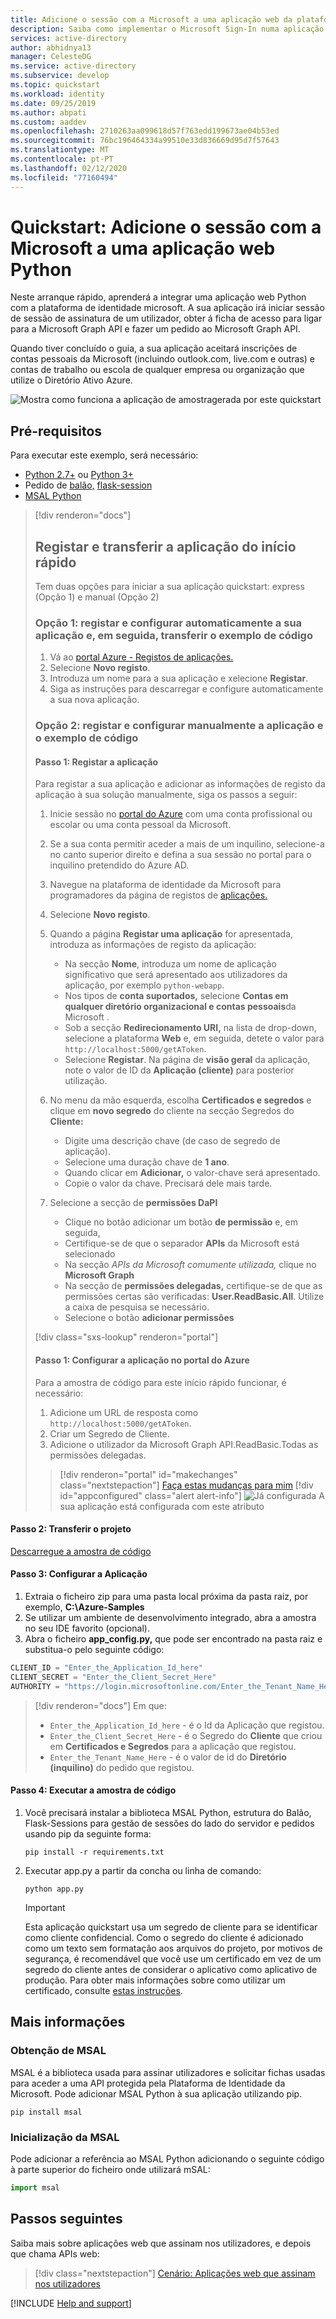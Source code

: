 ```yaml
---
title: Adicione o sessão com a Microsoft a uma aplicação web da plataforma de identidade Microsoft Python  Azure
description: Saiba como implementar o Microsoft Sign-In numa aplicação web python usando o OAuth2
services: active-directory
author: abhidnya13
manager: CelesteDG
ms.service: active-directory
ms.subservice: develop
ms.topic: quickstart
ms.workload: identity
ms.date: 09/25/2019
ms.author: abpati
ms.custom: aaddev
ms.openlocfilehash: 2710263aa099618d57f763edd199673ae04b53ed
ms.sourcegitcommit: 76bc196464334a99510e33d836669d95d7f57643
ms.translationtype: MT
ms.contentlocale: pt-PT
ms.lasthandoff: 02/12/2020
ms.locfileid: "77160494"
---
```

# <a name="quickstart-add-sign-in-with-microsoft-to-a-python-web-app"></a>Quickstart: Adicione o sessão com a Microsoft a uma aplicação web Python

Neste arranque rápido, aprenderá a integrar uma aplicação web Python com a plataforma de identidade microsoft. A sua aplicação irá iniciar sessão de sessão de assinatura de um utilizador, obter á ficha de acesso para ligar para a Microsoft Graph API e fazer um pedido ao Microsoft Graph API.

Quando tiver concluído o guia, a sua aplicação aceitará inscrições de contas pessoais da Microsoft (incluindo outlook.com, live.com e outras) e contas de trabalho ou escola de qualquer empresa ou organização que utilize o Diretório Ativo Azure.

![Mostra como funciona a aplicação de amostragerada por este quickstart](media/quickstart-v2-python-webapp/python-quickstart.svg)

## <a name="prerequisites"></a>Pré-requisitos

Para executar este exemplo, será necessário:

- [Python 2.7+](https://www.python.org/downloads/release/python-2713) ou [Python 3+](https://www.python.org/downloads/release/python-364/)
- Pedido de [balão,](http://flask.pocoo.org/) [flask-session](https://pythonhosted.org/Flask-Session/) [](https://requests.kennethreitz.org/en/master/)
- [MSAL Python](https://github.com/AzureAD/microsoft-authentication-library-for-python)

> [!div renderon="docs"]
>
> ## <a name="register-and-download-your-quickstart-app"></a>Registar e transferir a aplicação do início rápido
>
> Tem duas opções para iniciar a sua aplicação quickstart: express (Opção 1) e manual (Opção 2)
>
> ### <a name="option-1-register-and-auto-configure-your-app-and-then-download-your-code-sample"></a>Opção 1: registar e configurar automaticamente a sua aplicação e, em seguida, transferir o exemplo de código
>
> 1. Vá ao [portal Azure - Registos de aplicações.](https://portal.azure.com/#blade/Microsoft_AAD_IAM/ActiveDirectoryMenuBlade/RegisteredApps)
> 1. Selecione **Novo registo**.
> 1. Introduza um nome para a sua aplicação e xelecione **Registar**.
> 1. Siga as instruções para descarregar e configure automaticamente a sua nova aplicação.
>
> ### <a name="option-2-register-and-manually-configure-your-application-and-code-sample"></a>Opção 2: registar e configurar manualmente a aplicação e o exemplo de código
>
> #### <a name="step-1-register-your-application"></a>Passo 1: Registar a aplicação
>
> Para registar a sua aplicação e adicionar as informações de registo da aplicação à sua solução manualmente, siga os passos a seguir:
>
> 1. Inicie sessão no [portal do Azure](https://portal.azure.com) com uma conta profissional ou escolar ou uma conta pessoal da Microsoft.
> 1. Se a sua conta permitir aceder a mais de um inquilino, selecione-a no canto superior direito e defina a sua sessão no portal para o inquilino pretendido do Azure AD.
> 1. Navegue na plataforma de identidade da Microsoft para programadores da página de registos de [aplicações.](https://go.microsoft.com/fwlink/?linkid=2083908)
> 1. Selecione **Novo registo**.
> 1. Quando a página **Registar uma aplicação** for apresentada, introduza as informações de registo da aplicação:
>      - Na secção **Nome**, introduza um nome de aplicação significativo que será apresentado aos utilizadores da aplicação, por exemplo `python-webapp`.
>      - Nos tipos de **conta suportados,** selecione **Contas em qualquer diretório organizacional e contas pessoais**da Microsoft .
>      - Sob a secção **Redirecionamento URI,** na lista de drop-down, selecione a plataforma **Web** e, em seguida, detete o valor para `http://localhost:5000/getAToken`.
>      - Selecione **Registar**. Na página de **visão geral** da aplicação, note o valor de ID da **Aplicação (cliente)** para posterior utilização.
> 1. No menu da mão esquerda, escolha **Certificados e segredos** e clique em **novo segredo** do cliente na secção Segredos do **Cliente:**
>
>      - Digite uma descrição chave (de caso de segredo de aplicação).
>      - Selecione uma duração chave de **1 ano**.
>      - Quando clicar em **Adicionar,** o valor-chave será apresentado.
>      - Copie o valor da chave. Precisará dele mais tarde.
> 1. Selecione a secção de **permissões DaPI**
>
>      - Clique no botão adicionar um botão **de permissão** e, em seguida,
>      - Certifique-se de que o separador **APIs** da Microsoft está selecionado
>      - Na secção *APIs da Microsoft comumente utilizada,* clique no **Microsoft Graph**
>      - Na secção de **permissões delegadas,** certifique-se de que as permissões certas são verificadas: **User.ReadBasic.All**. Utilize a caixa de pesquisa se necessário.
>      - Selecione o botão **adicionar permissões**
>
> [!div class="sxs-lookup" renderon="portal"]
>
> #### <a name="step-1-configure-your-application-in-azure-portal"></a>Passo 1: Configurar a aplicação no portal do Azure
>
> Para a amostra de código para este início rápido funcionar, é necessário:
>
> 1. Adicione um URL de resposta como `http://localhost:5000/getAToken`.
> 1. Criar um Segredo de Cliente.
> 1. Adicione o utilizador da Microsoft Graph API.ReadBasic.Todas as permissões delegadas.
>
> > [!div renderon="portal" id="makechanges" class="nextstepaction"]
> > [Faça estas mudanças para mim]()
> > [!div id="appconfigured" class="alert alert-info"]
> > ![Já configurada](media/quickstart-v2-aspnet-webapp/green-check.png) A sua aplicação está configurada com este atributo

#### <a name="step-2-download-your-project"></a>Passo 2: Transferir o projeto

[Descarregue a amostra de código](https://github.com/Azure-Samples/ms-identity-python-webapp/archive/master.zip)

#### <a name="step-3-configure-the-application"></a>Passo 3: Configurar a Aplicação

1. Extraia o ficheiro zip para uma pasta local próxima da pasta raiz, por exemplo, **C:\Azure-Samples**
1. Se utilizar um ambiente de desenvolvimento integrado, abra a amostra no seu IDE favorito (opcional).
1. Abra o ficheiro **app_config.py,** que pode ser encontrado na pasta raiz e substitua-o pelo seguinte código:

```python
CLIENT_ID = "Enter_the_Application_Id_here"
CLIENT_SECRET = "Enter_the_Client_Secret_Here"
AUTHORITY = "https://login.microsoftonline.com/Enter_the_Tenant_Name_Here"
```

> [!div renderon="docs"]
> Em que:
>
> - `Enter_the_Application_Id_here` - é o Id da Aplicação que registou.
> - `Enter_the_Client_Secret_Here` - é o Segredo do **Cliente** que criou em **Certificados e Segredos** para a aplicação que registou.
> - `Enter_the_Tenant_Name_Here` - é o valor de id do **Diretório (inquilino)** do pedido que registou.

#### <a name="step-4-run-the-code-sample"></a>Passo 4: Executar a amostra de código

1. Você precisará instalar a biblioteca MSAL Python, estrutura do Balão, Flask-Sessions para gestão de sessões do lado do servidor e pedidos usando pip da seguinte forma:

   ```Shell
   pip install -r requirements.txt
   ```

2. Executar app.py a partir da concha ou linha de comando:

   ```Shell
   python app.py
   ```
   > [!IMPORTANT]
   > Esta aplicação quickstart usa um segredo de cliente para se identificar como cliente confidencial. Como o segredo do cliente é adicionado como um texto sem formatação aos arquivos do projeto, por motivos de segurança, é recomendável que você use um certificado em vez de um segredo do cliente antes de considerar o aplicativo como aplicativo de produção. Para obter mais informações sobre como utilizar um certificado, consulte [estas instruções](https://docs.microsoft.com/azure/active-directory/develop/active-directory-certificate-credentials).

## <a name="more-information"></a>Mais informações

### <a name="getting-msal"></a>Obtenção de MSAL
MSAL é a biblioteca usada para assinar utilizadores e solicitar fichas usadas para aceder a uma API protegida pela Plataforma de Identidade da Microsoft.
Pode adicionar MSAL Python à sua aplicação utilizando pip.

```Shell
pip install msal
```

### <a name="msal-initialization"></a>Inicialização da MSAL
Pode adicionar a referência ao MSAL Python adicionando o seguinte código à parte superior do ficheiro onde utilizará mSAL:

```Python
import msal
```

## <a name="next-steps"></a>Passos seguintes

Saiba mais sobre aplicações web que assinam nos utilizadores, e depois que chama APIs web:

> [!div class="nextstepaction"]
> [Cenário: Aplicações web que assinam nos utilizadores](scenario-web-app-sign-user-overview.md)

[!INCLUDE [Help and support](../../../includes/active-directory-develop-help-support-include.md)]
